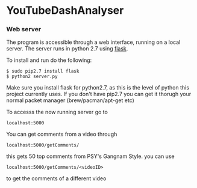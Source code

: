 # YouTubeDashAnalyser

### Web server

The program is accessible through a web interface, running on a local server. The server runs in python 2.7 using [flask](http://flask.pocoo.org/ "flask home page!").

To install and run do the following:

	$ sudo pip2.7 install flask
	$ python2 server.py

Make sure you install flask for python2.7, as this is the level of python this project currently uses. If you don't have pip2.7 you can get it thorugh your normal packet manager (brew/pacman/apt-get etc)

To accesss the now running server go to 

	localhost:5000

You can get comments from a video through

	localhost:5000/getComments/

this gets 50 top comments from PSY's Gangnam Style. you can use

	localhost:5000/getComments/<videoID>

to get the comments of a different video
